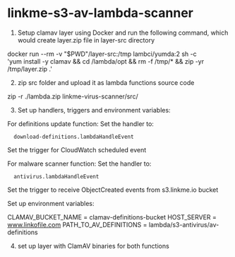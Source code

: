 ﻿# linkme-s3-av-lambda-scanner

1. Setup clamav layer using Docker and run the following command, which would create layer.zip file in layer-src directory

docker run --rm -v "$PWD"/layer-src:/tmp lambci/yumda:2 sh -c \
  'yum install -y clamav && cd /lambda/opt && rm -f /tmp/* && zip -yr /tmp/layer.zip .'

2. zip src folder and upload it as lambda functions source code

 zip -r ./lambda.zip linkme-virus-scanner/src/ 

3. Set up handlers, triggers and environment variables:

  For definitions update function:
   Set the handler to:
    
      download-definitions.lambdaHandleEvent
      
   Set the trigger for CloudWatch scheduled event
   
  For malware scanner function:
    Set the handler to:
    
      antivirus.lambdaHandleEvent

   Set the trigger to receive ObjectCreated events from s3.linkme.io bucket

  Set up environment variables:

  CLAMAV_BUCKET_NAME = clamav-definitions-bucket
  HOST_SERVER	= www.linkofile.com
  PATH_TO_AV_DEFINITIONS = lambda/s3-antivirus/av-definitions


4. set up layer with ClamAV binaries for both functions

